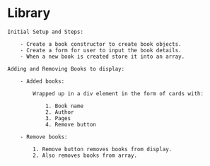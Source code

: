 # Library

    Initial Setup and Steps:

        - Create a book constructor to create book objects.
        - Create a form for user to input the book details.
        - When a new book is created store it into an array.
    
    Adding and Removing Books to display:

        - Added books:

            Wrapped up in a div element in the form of cards with:

                1. Book name
                2. Author
                3. Pages
                4. Remove button
        
        - Remove books:
        
            1. Remove button removes books from display.
            2. Also removes books from array.




